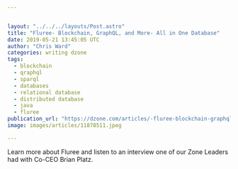 ```yaml
---


layout: "../../../layouts/Post.astro"
title: "Fluree- Blockchain, GraphQL, and More- All in One Database"
date: 2019-05-21 13:45:05 UTC
author: "Chris Ward"
categories: writing dzone
tags:
  - blockchain
  - qraphql
  - sparql
  - databases
  - relational database
  - distributed database
  - java
  - fluree
publication_url: "https://dzone.com/articles/-fluree-blockchain-graphql-and-more-all-in-one-dat"
image: images/articles/11878511.jpeg

---
```

Learn more about Fluree and listen to an interview one of our Zone Leaders had with Co-CEO Brian Platz.


